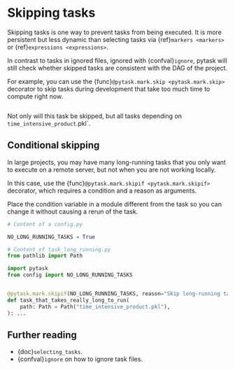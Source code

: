 # Skipping tasks

Skipping tasks is one way to prevent tasks from being executed. It is more persistent
but less dynamic than selecting tasks via {ref}`markers <markers>` or
{ref}`expressions <expressions>`.

In contrast to tasks in ignored files, ignored with {confval}`ignore`, pytask will still
check whether skipped tasks are consistent with the DAG of the project.

For example, you can use the {func}`@pytask.mark.skip <pytask.mark.skip>` decorator to
skip tasks during development that take too much time to compute right now.

```{literalinclude} ../../../docs_src/tutorials/skipping_tasks_example_1.py
```

Not only will this task be skipped, but all tasks depending on
`time_intensive_product`.pkl\`.

## Conditional skipping

In large projects, you may have many long-running tasks that you only want to execute on
a remote server, but not when you are not working locally.

In this case, use the {func}`@pytask.mark.skipif <pytask.mark.skipif>` decorator, which
requires a condition and a reason as arguments.

Place the condition variable in a module different from the task so you can change it
without causing a rerun of the task.

```python
# Content of a config.py

NO_LONG_RUNNING_TASKS = True
```

```python
# Content of task_long_running.py
from pathlib import Path

import pytask
from config import NO_LONG_RUNNING_TASKS


@pytask.mark.skipif(NO_LONG_RUNNING_TASKS, reason="Skip long-running tasks.")
def task_that_takes_really_long_to_run(
    path: Path = Path("time_intensive_product.pkl"),
): ...
```

## Further reading

- {doc}`selecting_tasks`.
- {confval}`ignore` on how to ignore task files.

